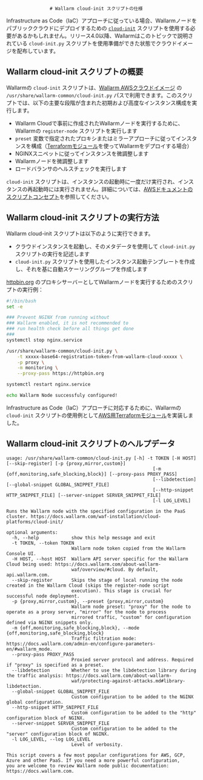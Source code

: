 					# Wallarm cloud-init スクリプトの仕様

Infrastructure as Code（IaC）アプローチに従っている場合、Wallarmノードをパブリッククラウドにデプロイするための [`cloud-init`](https://cloudinit.readthedocs.io/en/latest/index.html) スクリプトを使用する必要があるかもしれません。リリース4.0以降、Wallarmはこのトピックで説明されている `cloud-init.py` スクリプトを使用準備ができた状態でクラウドイメージを配布しています。

## Wallarm cloud-init スクリプトの概要

Wallarmの `cloud-init` スクリプトは、[Wallarm AWSクラウドイメージ](https://aws.amazon.com/marketplace/pp/prodview-5rl4dgi4wvbfe) の `/usr/share/wallarm-common/cloud-init.py` パスで利用できます。このスクリプトでは、以下の主要な段階が含まれた初期および高度なインスタンス構成を実行します。

* Wallarm Cloudで事前に作成されたWallarmノードを実行するために、Wallarmの `register-node` スクリプトを実行します
* `preset` 変数で指定されたプロキシまたはミラーアプローチに従ってインスタンスを構成（[Terraformモジュール](aws/terraform-module/overview.md)を使ってWallarmをデプロイする場合）
* NGINXスニペットに従ってインスタンスを微調整します
* Wallarmノードを微調整します
* ロードバランサのヘルスチェックを実行します

`cloud-init` スクリプトは、インスタンスの起動時に一度だけ実行され、インスタンスの再起動時には実行されません。詳細については、[AWSドキュメントのスクリプトコンセプト](https://docs.aws.amazon.com/AWSEC2/latest/UserGuide/user-data.html)を参照してください。

## Wallarm cloud-init スクリプトの実行方法

Wallarm cloud-init スクリプトは以下のように実行できます。

* クラウドインスタンスを起動し、そのメタデータを使用して `cloud-init.py` スクリプトの実行を記述します
* `cloud-init.py` スクリプトを使用したインスタンス起動テンプレートを作成し、それを基に自動スケーリンググループを作成します

[httpbin.org](https://httpbin.org) のプロキシサーバーとしてWallarmノードを実行するためのスクリプトの実行例：

```bash
#!/bin/bash
set -e

### Prevent NGINX from running without
### Wallarm enabled, it is not recommended to
### run health check before all things get done
###
systemctl stop nginx.service

/usr/share/wallarm-common/cloud-init.py \
    -t xxxxx-base64-registration-token-from-wallarm-cloud-xxxxx \
    -p proxy \
    -m monitoring \
    --proxy-pass https://httpbin.org

systemctl restart nginx.service

echo Wallarm Node successfuly configured!
```

Infrastructure as Code（IaC）アプローチに対応するために、Wallarmの `cloud-init` スクリプトの使用例として[AWS用Terraformモジュール](aws/terraform-module/overview.md)を実装しました。

## Wallarm cloud-init スクリプトのヘルプデータ

```plain
usage: /usr/share/wallarm-common/cloud-init.py [-h] -t TOKEN [-H HOST] [--skip-register] [-p {proxy,mirror,custom}]
                                                      [-m {off,monitoring,safe_blocking,block}] [--proxy-pass PROXY_PASS]
                                                      [--libdetection] [--global-snippet GLOBAL_SNIPPET_FILE]
                                                      [--http-snippet HTTP_SNIPPET_FILE] [--server-snippet SERVER_SNIPPET_FILE]
                                                      [-l LOG_LEVEL]

Runs the Wallarm node with the specified configuration in the PaaS cluster. https://docs.wallarm.com/waf-installation/cloud-
platforms/cloud-init/

optional arguments:
  -h, --help            show this help message and exit
  -t TOKEN, --token TOKEN
                        Wallarm node token copied from the Wallarm Console UI.
  -H HOST, --host HOST  Wallarm API server specific for the Wallarm Cloud being used: https://docs.wallarm.com/about-wallarm-
                        waf/overview/#cloud. By default, api.wallarm.com.
  --skip-register       Skips the stage of local running the node created in the Wallarm Cloud (skips the register-node script
                        execution). This stage is crucial for successful node deployment.
  -p {proxy,mirror,custom}, --preset {proxy,mirror,custom}
                        Wallarm node preset: "proxy" for the node to operate as a proxy server, "mirror" for the node to process
                        mirrored traffic, "custom" for configuration defined via NGINX snippets only.
  -m {off,monitoring,safe_blocking,block}, --mode {off,monitoring,safe_blocking,block}
                        Traffic filtration mode: https://docs.wallarm.com/admin-en/configure-parameters-en/#wallarm_mode.
  --proxy-pass PROXY_PASS
                        Proxied server protocol and address. Required if "proxy" is specified as a preset.
  --libdetection        Whether to use the libdetection library during the traffic analysis: https://docs.wallarm.com/about-wallarm-
                        waf/protecting-against-attacks.md#library-libdetection.
  --global-snippet GLOBAL_SNIPPET_FILE
                        Custom configuration to be added to the NGINX global configuration.
  --http-snippet HTTP_SNIPPET_FILE
                        Custom configuration to be added to the "http" configuration block of NGINX.
  --server-snippet SERVER_SNIPPET_FILE
                        Custom configuration to be added to the "server" configuration block of NGINX.
  -l LOG_LEVEL, --log LOG_LEVEL
                        Level of verbosity.

This script covers a few most popular configurations for AWS, GCP, Azure and other PaaS. If you need a more powerful configuration,
you are welcome to review Wallarm node public documentation: https://docs.wallarm.com.
```